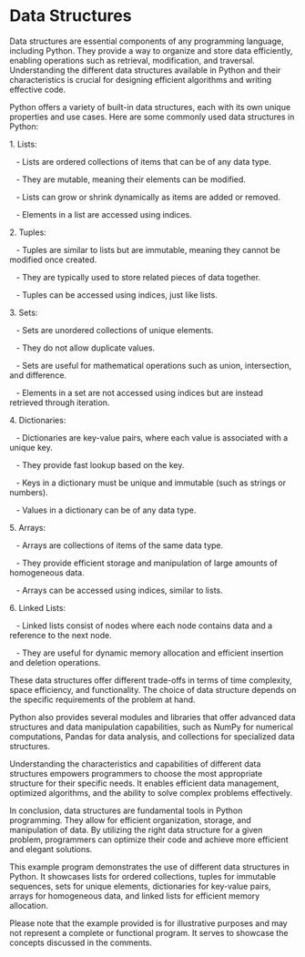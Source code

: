 # Data Structures
<p>Data structures are essential components of any programming language, including Python. They provide a way to organize and store data efficiently, enabling operations such as retrieval, modification, and traversal. Understanding the different data structures available in Python and their characteristics is crucial for designing efficient algorithms and writing effective code.</p>

<p>Python offers a variety of built-in data structures, each with its own unique properties and use cases. Here are some commonly used data structures in Python:</p>

<p>1. Lists:</p>

<p>&nbsp; &nbsp;- Lists are ordered collections of items that can be of any data type.</p>

<p>&nbsp; &nbsp;- They are mutable, meaning their elements can be modified.</p>

<p>&nbsp; &nbsp;- Lists can grow or shrink dynamically as items are added or removed.</p>

<p>&nbsp; &nbsp;- Elements in a list are accessed using indices.</p>

<p>2. Tuples:</p>

<p>&nbsp; &nbsp;- Tuples are similar to lists but are immutable, meaning they cannot be modified once created.</p>

<p>&nbsp; &nbsp;- They are typically used to store related pieces of data together.</p>

<p>&nbsp; &nbsp;- Tuples can be accessed using indices, just like lists.</p>

<p>3. Sets:</p>

<p>&nbsp; &nbsp;- Sets are unordered collections of unique elements.</p>

<p>&nbsp; &nbsp;- They do not allow duplicate values.</p>

<p>&nbsp; &nbsp;- Sets are useful for mathematical operations such as union, intersection, and difference.</p>

<p>&nbsp; &nbsp;- Elements in a set are not accessed using indices but are instead retrieved through iteration.</p>

<p>4. Dictionaries:</p>

<p>&nbsp; &nbsp;- Dictionaries are key-value pairs, where each value is associated with a unique key.</p>

<p>&nbsp; &nbsp;- They provide fast lookup based on the key.</p>

<p>&nbsp; &nbsp;- Keys in a dictionary must be unique and immutable (such as strings or numbers).</p>

<p>&nbsp; &nbsp;- Values in a dictionary can be of any data type.</p>

<p>5. Arrays:</p>

<p>&nbsp; &nbsp;- Arrays are collections of items of the same data type.</p>

<p>&nbsp; &nbsp;- They provide efficient storage and manipulation of large amounts of homogeneous data.</p>

<p>&nbsp; &nbsp;- Arrays can be accessed using indices, similar to lists.</p>

<p>6. Linked Lists:</p>

<p>&nbsp; &nbsp;- Linked lists consist of nodes where each node contains data and a reference to the next node.</p>

<p>&nbsp; &nbsp;- They are useful for dynamic memory allocation and efficient insertion and deletion operations.</p>

<p>These data structures offer different trade-offs in terms of time complexity, space efficiency, and functionality. The choice of data structure depends on the specific requirements of the problem at hand.</p>

<p>Python also provides several modules and libraries that offer advanced data structures and data manipulation capabilities, such as NumPy for numerical computations, Pandas for data analysis, and collections for specialized data structures.</p>

<p>Understanding the characteristics and capabilities of different data structures empowers programmers to choose the most appropriate structure for their specific needs. It enables efficient data management, optimized algorithms, and the ability to solve complex problems effectively.</p>

<p>In conclusion, data structures are fundamental tools in Python programming. They allow for efficient organization, storage, and manipulation of data. By utilizing the right data structure for a given problem, programmers can optimize their code and achieve more efficient and elegant solutions.</p>

<p>This example program demonstrates the use of different data structures in Python. It showcases lists for ordered collections, tuples for immutable sequences, sets for unique elements, dictionaries for key-value pairs, arrays for homogeneous data, and linked lists for efficient memory allocation.</p>

<p>Please note that the example provided is for illustrative purposes and may not represent a complete or functional program. It serves to showcase the concepts discussed in the comments.</p>